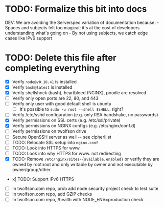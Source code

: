 # TODO: Formalize this bit into docs
DEV: We are avoiding the Serverspec variation of documentation because:
    - Spaces and subjects felt too magical; it's at the cost of developers understanding what's going on
    - By not using subjects, we catch edge cases like IPv6 support

# TODO: Delete this file after completing everything
- [x] Verify `node@v0.10.41` is installed
- [x] Verify `bash@latest` is installed
- [x] Verify shellshock (bash), heartbleed (NGINX), poodle are resolved
- [ ] Verify only open ports are 22, 80, and 443
- [ ] Verify only user with good default shell is ubuntu
    - [ ] It's possible to `sudo -u root --shell $SHELL`, right?
- [ ] Verify /etc/sshd configuration (e.g. only RSA handshake, no passwords)
- [x] Verify permissions on SSL certs (e.g. /etc/ssl/private)
- [x] Verify permissions on NGINX configs (e.g. /etc/nginx/conf.d)
- [ ] Verify permissions on twolfson drive
- [ ] Secure OpenSSH server as well -- see cipherli.st
- [ ] TODO: Relocate SSL setup into `nginx.conf`
- [ ] TODO: Look into HTTPS for www.
- [ ] TODO: Look into why HTTPS for www. not redirecting
- [x] TODO: Remove `/etc/nginx/sites-{available,enabled}` or verify they are owned by root:root and only writable by owner and not executable by owner/group/other
- x] TODO: Support IPv6 HTTPS

- [ ] In twolfson.com repo, prob add node security project check to test suite
- [ ] In twolfson.com repo, add GZIP checks
- [ ] In twolfson.com repo, /health with NODE_ENV=production check
